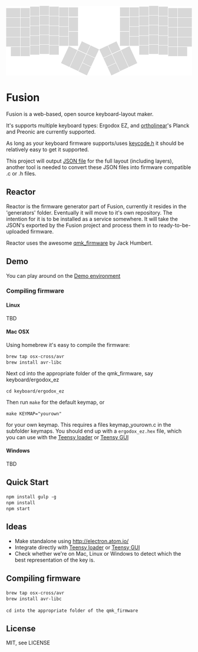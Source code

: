 ![ergodox](resources/ergodox.png)

# Fusion
Fusion is a web-based, open source keyboard-layout maker. 

It's supports multiple keyboard types: Ergodox EZ, and [ortholinear](http://ortholinearkeyboards.com)'s Planck and Preonic are currently supported.

As long as your keyboard firmware supports/uses [keycode.h](keycode.h) it should be relatively easy to get it supported. 

This project will output [JSON file](keyboard_layout.json) for the full layout (including layers),
another tool is needed to convert these JSON files into firmware compatible .c or .h files. 

## Reactor

Reactor is the firmware generator part of Fusion, currently it resides in the 'generators' folder.
Eventually it will move to it's own repository. The intention for it is to be installed as a service somewhere.
It will take the JSON's exported by the Fusion project and process them in to ready-to-be-uploaded firmware. 

Reactor uses the awesome [qmk_firmware](http://github.com/jackhumbert/qmk_firmware) by Jack Humbert.

## Demo

You can play around on the [Demo environment](http://rocketcode.nl/fusion/)

### Compiling firmware

#### Linux

TBD

#### Mac OSX

Using homebrew it's easy to compile the firmware:

    brew tap osx-cross/avr
    brew install avr-libc
    

Next cd into the appropriate folder of the qmk_firmware, say keyboard/ergodox_ez
 
    cd keyboard/ergodox_ez
    
Then run `make` for the default keymap, or
    
    make KEYMAP="yourown"
    
for your own keymap. This requires a files keymap_yourown.c in the subfolder keymaps.
You should end up with a `ergodox_ez.hex` file, which you can use with the [Teensy loader](http://www.pjrc.com/teensy/loader_cli.html) or [Teensy GUI](https://www.pjrc.com/teensy/loader.html)

#### Windows

TBD

## Quick Start

    npm install gulp -g
    npm install
    npm start

## Ideas

- Make standalone using http://electron.atom.io/
- Integrate directly with [Teensy loader](http://www.pjrc.com/teensy/loader_cli.html) or [Teensy GUI](https://www.pjrc.com/teensy/loader.html)
- Check whether we're on Mac, Linux or Windows to detect which the best representation of the key is.

## Compiling firmware

    brew tap osx-cross/avr
    brew install avr-libc
    
    cd into the appropriate folder of the qmk_firmware 

## License

MIT, see LICENSE